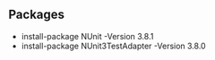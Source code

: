 ## Packages

- install-package NUnit -Version 3.8.1
- install-package NUnit3TestAdapter -Version 3.8.0
